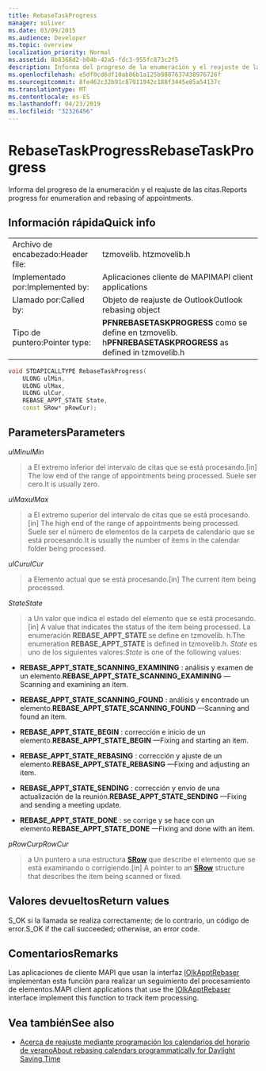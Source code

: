 ```yaml
---
title: RebaseTaskProgress
manager: soliver
ms.date: 03/09/2015
ms.audience: Developer
ms.topic: overview
localization_priority: Normal
ms.assetid: 8b8368d2-b04b-42a5-fdc3-955fc873c2f5
description: Informa del progreso de la enumeración y el reajuste de las citas.
ms.openlocfilehash: e5df0cd6df10ab86b1a125b9807637438976726f
ms.sourcegitcommit: 8fe462c32b91c87911942c188f3445e85a54137c
ms.translationtype: MT
ms.contentlocale: es-ES
ms.lasthandoff: 04/23/2019
ms.locfileid: "32326456"
---
```

# <a name="rebasetaskprogress"></a><span data-ttu-id="efb17-103">RebaseTaskProgress</span><span class="sxs-lookup"><span data-stu-id="efb17-103">RebaseTaskProgress</span></span>

<span data-ttu-id="efb17-104">Informa del progreso de la enumeración y el reajuste de las citas.</span><span class="sxs-lookup"><span data-stu-id="efb17-104">Reports progress for enumeration and rebasing of appointments.</span></span>
  
## <a name="quick-info"></a><span data-ttu-id="efb17-105">Información rápida</span><span class="sxs-lookup"><span data-stu-id="efb17-105">Quick info</span></span>

|||
|:-----|:-----|
|<span data-ttu-id="efb17-106">Archivo de encabezado:</span><span class="sxs-lookup"><span data-stu-id="efb17-106">Header file:</span></span>  <br/> |<span data-ttu-id="efb17-107">tzmovelib. h</span><span class="sxs-lookup"><span data-stu-id="efb17-107">tzmovelib.h</span></span>  <br/> |
|<span data-ttu-id="efb17-108">Implementado por:</span><span class="sxs-lookup"><span data-stu-id="efb17-108">Implemented by:</span></span>  <br/> |<span data-ttu-id="efb17-109">Aplicaciones cliente de MAPI</span><span class="sxs-lookup"><span data-stu-id="efb17-109">MAPI client applications</span></span>  <br/> |
|<span data-ttu-id="efb17-110">Llamado por:</span><span class="sxs-lookup"><span data-stu-id="efb17-110">Called by:</span></span>  <br/> |<span data-ttu-id="efb17-111">Objeto de reajuste de Outlook</span><span class="sxs-lookup"><span data-stu-id="efb17-111">Outlook rebasing object</span></span>  <br/> |
|<span data-ttu-id="efb17-112">Tipo de puntero:</span><span class="sxs-lookup"><span data-stu-id="efb17-112">Pointer type:</span></span>  <br/> |<span data-ttu-id="efb17-113">**PFNREBASETASKPROGRESS** como se define en tzmovelib. h</span><span class="sxs-lookup"><span data-stu-id="efb17-113">**PFNREBASETASKPROGRESS** as defined in tzmovelib.h</span></span>  <br/> |
   
```cpp
void STDAPICALLTYPE RebaseTaskProgress(  
    ULONG ulMin, 
    ULONG ulMax, 
    ULONG ulCur, 
    REBASE_APPT_STATE State, 
    const SRow* pRowCur); 

```

## <a name="parameters"></a><span data-ttu-id="efb17-114">Parameters</span><span class="sxs-lookup"><span data-stu-id="efb17-114">Parameters</span></span>

<span data-ttu-id="efb17-115">_ulMin_</span><span class="sxs-lookup"><span data-stu-id="efb17-115">_ulMin_</span></span>
  
> <span data-ttu-id="efb17-116">a El extremo inferior del intervalo de citas que se está procesando.</span><span class="sxs-lookup"><span data-stu-id="efb17-116">[in] The low end of the range of appointments being processed.</span></span> <span data-ttu-id="efb17-117">Suele ser cero.</span><span class="sxs-lookup"><span data-stu-id="efb17-117">It is usually zero.</span></span>
    
<span data-ttu-id="efb17-118">_ulMax_</span><span class="sxs-lookup"><span data-stu-id="efb17-118">_ulMax_</span></span>
  
> <span data-ttu-id="efb17-119">a El extremo superior del intervalo de citas que se está procesando.</span><span class="sxs-lookup"><span data-stu-id="efb17-119">[in] The high end of the range of appointments being processed.</span></span> <span data-ttu-id="efb17-120">Suele ser el número de elementos de la carpeta de calendario que se está procesando.</span><span class="sxs-lookup"><span data-stu-id="efb17-120">It is usually the number of items in the calendar folder being processed.</span></span>
    
<span data-ttu-id="efb17-121">_ulCur_</span><span class="sxs-lookup"><span data-stu-id="efb17-121">_ulCur_</span></span>
  
> <span data-ttu-id="efb17-122">a Elemento actual que se está procesando.</span><span class="sxs-lookup"><span data-stu-id="efb17-122">[in] The current item being processed.</span></span>
    
<span data-ttu-id="efb17-123">_State_</span><span class="sxs-lookup"><span data-stu-id="efb17-123">_State_</span></span>
  
> <span data-ttu-id="efb17-124">a Un valor que indica el estado del elemento que se está procesando.</span><span class="sxs-lookup"><span data-stu-id="efb17-124">[in] A value that indicates the status of the item being processed.</span></span> <span data-ttu-id="efb17-125">La enumeración **REBASE_APPT_STATE** se define en tzmovelib. h.</span><span class="sxs-lookup"><span data-stu-id="efb17-125">The enumeration **REBASE_APPT_STATE** is defined in tzmovelib.h.</span></span>  <span data-ttu-id="efb17-126">_State_ es uno de los siguientes valores:</span><span class="sxs-lookup"><span data-stu-id="efb17-126">_State_ is one of the following values:</span></span> 
    
   - <span data-ttu-id="efb17-127">**REBASE_APPT_STATE_SCANNING_EXAMINING** : análisis y examen de un elemento.</span><span class="sxs-lookup"><span data-stu-id="efb17-127">**REBASE_APPT_STATE_SCANNING_EXAMINING** —Scanning and examining an item.</span></span> 
    
   - <span data-ttu-id="efb17-128">**REBASE_APPT_STATE_SCANNING_FOUND** : análisis y encontrado un elemento.</span><span class="sxs-lookup"><span data-stu-id="efb17-128">**REBASE_APPT_STATE_SCANNING_FOUND** —Scanning and found an item.</span></span> 
    
   - <span data-ttu-id="efb17-129">**REBASE_APPT_STATE_BEGIN** : corrección e inicio de un elemento.</span><span class="sxs-lookup"><span data-stu-id="efb17-129">**REBASE_APPT_STATE_BEGIN** —Fixing and starting an item.</span></span> 
    
   - <span data-ttu-id="efb17-130">**REBASE_APPT_STATE_REBASING** : corrección y ajuste de un elemento.</span><span class="sxs-lookup"><span data-stu-id="efb17-130">**REBASE_APPT_STATE_REBASING** —Fixing and adjusting an item.</span></span> 
    
   - <span data-ttu-id="efb17-131">**REBASE_APPT_STATE_SENDING** : corrección y envío de una actualización de la reunión.</span><span class="sxs-lookup"><span data-stu-id="efb17-131">**REBASE_APPT_STATE_SENDING** —Fixing and sending a meeting update.</span></span> 
    
   - <span data-ttu-id="efb17-132">**REBASE_APPT_STATE_DONE** : se corrige y se hace con un elemento.</span><span class="sxs-lookup"><span data-stu-id="efb17-132">**REBASE_APPT_STATE_DONE** —Fixing and done with an item.</span></span> 
    
<span data-ttu-id="efb17-133">_pRowCur_</span><span class="sxs-lookup"><span data-stu-id="efb17-133">_pRowCur_</span></span>
  
> <span data-ttu-id="efb17-134">a Un puntero a una estructura **[SRow](https://msdn.microsoft.com/library/369c2d5c-8c2b-4314-9cb2-aaa89580aa2b%28Office.15%29.aspx)** que describe el elemento que se está examinando o corrigiendo.</span><span class="sxs-lookup"><span data-stu-id="efb17-134">[in] A pointer to an **[SRow](https://msdn.microsoft.com/library/369c2d5c-8c2b-4314-9cb2-aaa89580aa2b%28Office.15%29.aspx)** structure that describes the item being scanned or fixed.</span></span> 
    
## <a name="return-values"></a><span data-ttu-id="efb17-135">Valores devueltos</span><span class="sxs-lookup"><span data-stu-id="efb17-135">Return values</span></span>

<span data-ttu-id="efb17-136">S_OK si la llamada se realiza correctamente; de lo contrario, un código de error.</span><span class="sxs-lookup"><span data-stu-id="efb17-136">S_OK if the call succeeded; otherwise, an error code.</span></span>
  
## <a name="remarks"></a><span data-ttu-id="efb17-137">Comentarios</span><span class="sxs-lookup"><span data-stu-id="efb17-137">Remarks</span></span>

<span data-ttu-id="efb17-138">Las aplicaciones de cliente MAPI que usan la interfaz [IOlkApptRebaser](iolkapptrebaser.md) implementan esta función para realizar un seguimiento del procesamiento de elementos.</span><span class="sxs-lookup"><span data-stu-id="efb17-138">MAPI client applications that use the [IOlkApptRebaser](iolkapptrebaser.md) interface implement this function to track item processing.</span></span> 
  
## <a name="see-also"></a><span data-ttu-id="efb17-139">Vea también</span><span class="sxs-lookup"><span data-stu-id="efb17-139">See also</span></span>

- [<span data-ttu-id="efb17-140">Acerca de reajuste mediante programación los calendarios del horario de verano</span><span class="sxs-lookup"><span data-stu-id="efb17-140">About rebasing calendars programmatically for Daylight Saving Time</span></span>](about-rebasing-calendars-programmatically-for-daylight-saving-time.md)

